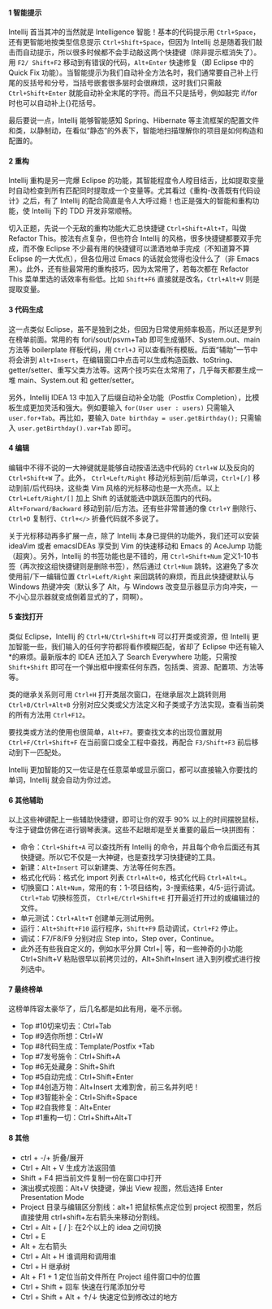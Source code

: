 #### 1 智能提示
Intellij 首当其冲的当然就是 Intelligence 智能！基本的代码提示用 `Ctrl+Space`，还有更智能地按类型信息提示  `Ctrl+Shift+Space`，但因为 Intellij 总是随着我们敲击而自动提示，所以很多时候都不会手动敲这两个快捷键（除非提示框消失了）。用 `F2/ Shift+F2` 移动到有错误的代码，`Alt+Enter` 快速修复（即 Eclipse 中的 Quick Fix 功能）。当智能提示为我们自动补全方法名时，我们通常要自己补上行尾的反括号和分号，当括号嵌套很多层时会很麻烦，这时我们只需敲 `Ctrl+Shift+Enter` 就能自动补全末尾的字符。而且不只是括号，例如敲完 if/for 时也可以自动补上{}花括号。

最后要说一点，Intellij 能够智能感知 Spring、Hibernate 等主流框架的配置文件和类，以静制动，在看似“静态”的外表下，智能地扫描理解你的项目是如何构造和配置的。

#### 2 重构
Intellij 重构是另一完爆 Eclipse 的功能，其智能程度令人瞠目结舌，比如提取变量时自动检查到所有匹配同时提取成一个变量等。尤其看过《重构-改善既有代码设计》之后，有了 Intellij 的配合简直是令人大呼过瘾！也正是强大的智能和重构功能，使 Intellij 下的 TDD 开发非常顺畅。

切入正题，先说一个无敌的重构功能大汇总快捷键 `Ctrl+Shift+Alt+T`，叫做 Refactor This。按法有点复杂，但也符合 Intellij 的风格，很多快捷键都要双手完成，而不像 Eclipse 不少最有用的快捷键可以潇洒地单手完成（不知道算不算 Eclipse 的一大优点），但各位用过 Emacs 的话就会觉得也没什么了（非 Emacs 黑）。此外，还有些最常用的重构技巧，因为太常用了，若每次都在 Refactor This 菜单里选的话效率有些低。比如 `Shift+F6` 直接就是改名，`Ctrl+Alt+V` 则是提取变量。



#### 3 代码生成
这一点类似 Eclipse，虽不是独到之处，但因为日常使用频率极高，所以还是罗列在榜单前面。常用的有 fori/sout/psvm+Tab 即可生成循环、System.out、main 方法等 boilerplate 样板代码，用 `Ctrl+J` 可以查看所有模板。后面“辅助”一节中将会讲到 `Alt+Insert`，在编辑窗口中点击可以生成构造函数、toString、getter/setter、重写父类方法等。这两个技巧实在太常用了，几乎每天都要生成一堆 main、System.out 和 getter/setter。

另外，Intellij IDEA 13 中加入了后缀自动补全功能（Postfix Completion），比模板生成更加灵活和强大。例如要输入 `for(User user : users)` 只需输入 `user.for+Tab`。再比如，要输入 `Date birthday = user.getBirthday();` 只需输入 `user.getBirthday().var+Tab` 即可。

#### 4 编辑
编辑中不得不说的一大神键就是能够自动按语法选中代码的 `Ctrl+W` 以及反向的 `Ctrl+Shift+W` 了。此外， `Ctrl+Left/Right` 移动光标到前/后单词，`Ctrl+[/]` 移动到前/后代码块，这些类 Vim 风格的光标移动也是一大亮点。以上 `Ctrl+Left/Right/[]` 加上 Shift 的话就能选中跳跃范围内的代码。`Alt+Forward/Backward` 移动到前/后方法。还有些非常普通的像 `Ctrl+Y` 删除行、`Ctrl+D` 复制行、`Ctrl+</>` 折叠代码就不多说了。

关于光标移动再多扩展一点，除了 Intellij 本身已提供的功能外，我们还可以安装 ideaVim 或者 emacsIDEAs 享受到 Vim 的快速移动和 Emacs 的 AceJump 功能（超爽）。另外，Intellij 的书签功能也是不错的，用 `Ctrl+Shift+Num` 定义1-10书签（再次按这组快捷键则是删除书签），然后通过 `Ctrl+Num` 跳转。这避免了多次使用前/下一编辑位置 `Ctrl+Left/Right` 来回跳转的麻烦，而且此快捷键默认与 Windows 热键冲突（默认多了 Alt，与 Windows 改变显示器显示方向冲突，一不小心显示器就变成倒着显式的了，冏啊）。

#### 5 查找打开
类似 Eclipse，Intellij 的 `Ctrl+N/Ctrl+Shift+N` 可以打开类或资源，但 Intellij 更加智能一些，我们输入的任何字符都将看作模糊匹配，省却了 Eclipse 中还有输入*的麻烦。最新版本的 IDEA 还加入了 Search Everywhere 功能，只需按 `Shift+Shift` 即可在一个弹出框中搜索任何东西，包括类、资源、配置项、方法等等。

类的继承关系则可用 `Ctrl+H` 打开类层次窗口，在继承层次上跳转则用 `Ctrl+B/Ctrl+Alt+B` 分别对应父类或父方法定义和子类或子方法实现，查看当前类的所有方法用 `Ctrl+F12`。

要找类或方法的使用也很简单，`Alt+F7`。要查找文本的出现位置就用 `Ctrl+F/Ctrl+Shift+F` 在当前窗口或全工程中查找，再配合 `F3/Shift+F3` 前后移动到下一匹配处。

Intellij  更加智能的又一佐证是在任意菜单或显示窗口，都可以直接输入你要找的单词，Intellij 就会自动为你过滤。

#### 6 其他辅助
以上这些神键配上一些辅助快捷键，即可让你的双手 90% 以上的时间摆脱鼠标，专注于键盘仿佛在进行钢琴表演。这些不起眼却是至关重要的最后一块拼图有：
-  命令：`Ctrl+Shift+A` 可以查找所有 Intellij 的命令，并且每个命令后面还有其快捷键。所以它不仅是一大神键，也是查找学习快捷键的工具。
-  新建：`Alt+Insert` 可以新建类、方法等任何东西。
-  格式化代码：格式化 import 列表 `Ctrl+Alt+O`，格式化代码 `Ctrl+Alt+L`。
-  切换窗口：`Alt+Num`，常用的有：1-项目结构，3-搜索结果，4/5-运行调试。`Ctrl+Tab` 切换标签页， `Ctrl+E/Ctrl+Shift+E` 打开最近打开过的或编辑过的文件。
-  单元测试：`Ctrl+Alt+T` 创建单元测试用例。
-  运行：`Alt+Shift+F10` 运行程序，`Shift+F9` 启动调试，`Ctrl+F2` 停止。
-  调试：F7/F8/F9 分别对应 Step into，Step over，Continue。
-  此外还有些我自定义的，例如水平分屏 Ctrl+| 等，和一些神奇的小功能 Ctrl+Shift+V 粘贴很早以前拷贝过的，Alt+Shift+Insert 进入到列模式进行按列选中。

#### 7 最终榜单
这榜单阵容太豪华了，后几名都是如此有用，毫不示弱。
-  Top #10切来切去：Ctrl+Tab
-  Top #9选你所想：Ctrl+W
-  Top #8代码生成：Template/Postfix +Tab
-  Top #7发号施令：Ctrl+Shift+A
-  Top #6无处藏身：Shift+Shift
-  Top #5自动完成：Ctrl+Shift+Enter
-  Top #4创造万物：Alt+Insert
    太难割舍，前三名并列吧！
-  Top #3智能补全：Ctrl+Shift+Space
-  Top #2自我修复：Alt+Enter
-  Top #1重构一切：Ctrl+Shift+Alt+T

#### 8 其他
- ctrl + -/+  折叠/展开
- Ctrl + Alt + V 生成方法返回值
- Shift + F4 把当前文件复制一份在窗口中打开
- 演出模式视图：Alt+V 快捷键，弹出 View 视图，然后选择 Enter Presentation Mode
- Project 目录与编辑区分割线：alt+1 把鼠标焦点定位到 project 视图里，然后直接使用 ctrl+shift+左右箭头来移动分割线。
- Ctrl + Alt + [ / ]: 在2个以上的 idea 之间切换
- Ctrl + E 
- Alt + 左右箭头 
- Ctrl + Alt + H 谁调用和调用谁
- Ctrl + H 继承树 
- Alt + F1 + 1 定位当前文件所在 Project 组件窗口中的位置
- Ctrl + Shift + 回车 快速在行尾添加分号
- Ctrl + Shift + Alt + ↑/↓ 快速定位到修改过的地方